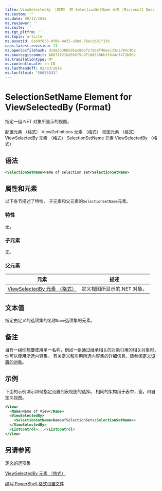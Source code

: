 ```yaml
---
title: ViewSelectedBy （格式） 的 SelectionSetName 元素 |Microsoft Docs
ms.custom: ''
ms.date: 09/13/2016
ms.reviewer: ''
ms.suite: ''
ms.tgt_pltfrm: ''
ms.topic: article
ms.assetid: 8ab0f033-df09-4435-a8bd-76ec2d01f13b
caps.latest.revision: 13
ms.openlocfilehash: d1de2b30860bac80bf17508f40eec33c2794c4b2
ms.sourcegitcommit: b6871f21bd666f9cd71dd336bb3f844cf472b56c
ms.translationtype: MT
ms.contentlocale: zh-CN
ms.lasthandoff: 02/03/2019
ms.locfileid: "56858333"
---
```

# <a name="selectionsetname-element-for-viewselectedby-format"></a>SelectionSetName Element for ViewSelectedBy (Format)

指定一组.NET 对象所显示的视图。

配置元素 （格式） ViewDefinitions 元素 （格式） 视图元素 （格式） ViewSelectedBy 元素 （格式） SelectionSetName 元素 ViewSelectedBy （格式）

## <a name="syntax"></a>语法

```xml
<SelectionSetName>Name of selection set<SelectionSetName>
```

## <a name="attributes-and-elements"></a>属性和元素

以下各节描述了特性、 子元素和父元素的`SelectionSetName`元素。

### <a name="attributes"></a>特性

无。

### <a name="child-elements"></a>子元素

无。

### <a name="parent-elements"></a>父元素

|元素|描述|
|-------------|-----------------|
|[ViewSelectedBy 元素 （格式）](./viewselectedby-element-format.md)|定义视图所显示的.NET 对象。|

## <a name="text-value"></a>文本值

指定由定义的选项集的名称`Name`选项集的元素。

## <a name="remarks"></a>备注

当有一组你想要使用单一名称，例如一组通过继承相关的对象引用的相关对象时，你可以使用所选内容集。 有关定义和引用所选内容集的详细信息，请参阅[定义设置的对象](./defining-selection-sets.md)。

## <a name="example"></a>示例

下面的示例演示如何指定设置列表视图的选择。 相同的架构用于表中，宽，和自定义视图。

```xml
<View>
  <Name>Name of View</Name>
  <ViewSelectedBy>
    <SelectionSetName>NameofSelectionSet</SelectionSetName>>
  </ViewSelectedBy>
  <ListControl>...</ListControl>
</View>
```

## <a name="see-also"></a>另请参阅

[定义的选项集](./defining-selection-sets.md)

[ViewSelectedBy 元素 （格式）](./viewselectedby-element-format.md)

[编写 PowerShell 格式设置文件](./writing-a-powershell-formatting-file.md)
